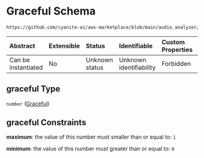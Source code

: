 # Graceful Schema

```txt
https://github.com/cyanite-ai/aws-marketplace/blob/main/audio_analyzer/schemes/marketplace_v1/schema/TaggingV8.schema.json#/$defs/MoodAdvancedScoresV1/properties/graceful
```



| Abstract            | Extensible | Status         | Identifiable            | Custom Properties | Additional Properties | Access Restrictions | Defined In                                                                     |
| :------------------ | :--------- | :------------- | :---------------------- | :---------------- | :-------------------- | :------------------ | :----------------------------------------------------------------------------- |
| Can be instantiated | No         | Unknown status | Unknown identifiability | Forbidden         | Allowed               | none                | [TaggingV8.schema.json\*](../out/TaggingV8.schema.json "open original schema") |

## graceful Type

`number` ([Graceful](taggingv8-defs-moodadvancedscoresv1-properties-graceful.md))

## graceful Constraints

**maximum**: the value of this number must smaller than or equal to: `1`

**minimum**: the value of this number must greater than or equal to: `0`

